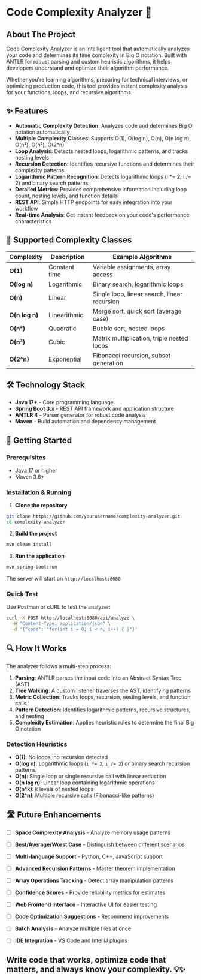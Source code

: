 # Code Complexity Analyzer 🚀

## About The Project

Code Complexity Analyzer is an intelligent tool that automatically analyzes your code and determines its time complexity in Big O notation. Built with ANTLR for robust parsing and custom heuristic algorithms, it helps developers understand and optimize their algorithm performance.

Whether you're learning algorithms, preparing for technical interviews, or optimizing production code, this tool provides instant complexity analysis for your functions, loops, and recursive algorithms.

## ✨ Features

- **Automatic Complexity Detection**: Analyzes code and determines Big O notation automatically
- **Multiple Complexity Classes**: Supports O(1), O(log n), O(n), O(n log n), O(n²), O(n³), O(2^n)
- **Loop Analysis**: Detects nested loops, logarithmic patterns, and tracks nesting levels
- **Recursion Detection**: Identifies recursive functions and determines their complexity patterns
- **Logarithmic Pattern Recognition**: Detects logarithmic loops (i *= 2, i /= 2) and binary search patterns
- **Detailed Metrics**: Provides comprehensive information including loop count, nesting levels, and function details
- **REST API**: Simple HTTP endpoints for easy integration into your workflow
- **Real-time Analysis**: Get instant feedback on your code's performance characteristics

## 🎯 Supported Complexity Classes

| Complexity | Description | Example Algorithms |
|------------|-------------|-------------------|
| **O(1)** | Constant time | Variable assignments, array access |
| **O(log n)** | Logarithmic | Binary search, logarithmic loops |
| **O(n)** | Linear | Single loop, linear search, linear recursion |
| **O(n log n)** | Linearithmic | Merge sort, quick sort (average case) |
| **O(n²)** | Quadratic | Bubble sort, nested loops |
| **O(n³)** | Cubic | Matrix multiplication, triple nested loops |
| **O(2^n)** | Exponential | Fibonacci recursion, subset generation |

## 🛠️ Technology Stack

- **Java 17+** - Core programming language
- **Spring Boot 3.x** - REST API framework and application structure
- **ANTLR 4** - Parser generator for robust code analysis
- **Maven** - Build automation and dependency management

## 🚀 Getting Started

### Prerequisites

- Java 17 or higher
- Maven 3.6+

### Installation & Running

1. **Clone the repository**
```bash
git clone https://github.com/yourusername/complexity-analyzer.git
cd complexity-analyzer
```

2. **Build the project**
```bash
mvn clean install
```

3. **Run the application**
```bash
mvn spring-boot:run
```

The server will start on `http://localhost:8080`

### Quick Test

Use Postman or cURL to test the analyzer:

```bash
curl -X POST http://localhost:8080/api/analyze \
  -H "Content-Type: application/json" \
  -d '{"code": "for(int i = 0; i < n; i++) { }"}'
```

## 🔍 How It Works

The analyzer follows a multi-step process:

1. **Parsing**: ANTLR parses the input code into an Abstract Syntax Tree (AST)
2. **Tree Walking**: A custom listener traverses the AST, identifying patterns
3. **Metric Collection**: Tracks loops, recursion, nesting levels, and function calls
4. **Pattern Detection**: Identifies logarithmic patterns, recursive structures, and nesting
5. **Complexity Estimation**: Applies heuristic rules to determine the final Big O notation

### Detection Heuristics

- **O(1)**: No loops, no recursion detected
- **O(log n)**: Logarithmic loops (`i *= 2`, `i /= 2`) or binary search recursion patterns
- **O(n)**: Single loop or single recursive call with linear reduction
- **O(n log n)**: Linear loop containing logarithmic operations
- **O(n^k)**: k levels of nested loops
- **O(2^n)**: Multiple recursive calls (Fibonacci-like patterns)



## 🛣️ Future Enhancements

- [ ] **Space Complexity Analysis** - Analyze memory usage patterns
- [ ] **Best/Average/Worst Case** - Distinguish between different scenarios
- [ ] **Multi-language Support** - Python, C++, JavaScript support
- [ ] **Advanced Recursion Patterns** - Master theorem implementation
- [ ] **Array Operations Tracking** - Detect array manipulation patterns
- [ ] **Confidence Scores** - Provide reliability metrics for estimates
- [ ] **Web Frontend Interface** - Interactive UI for easier testing
- [ ] **Code Optimization Suggestions** - Recommend improvements
- [ ] **Batch Analysis** - Analyze multiple files at once
- [ ] **IDE Integration** - VS Code and IntelliJ plugins


## **Write code that works, optimize code that matters, and always know your complexity.** 💡✨
